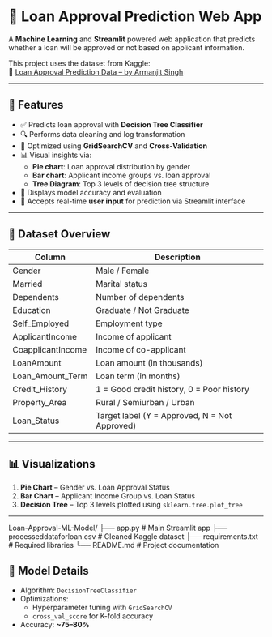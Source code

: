 # 🏦 Loan Approval Prediction Web App

A **Machine Learning** and **Streamlit** powered web application that predicts whether a loan will be approved or not based on applicant information.

This project uses the dataset from Kaggle:  
🔗 [Loan Approval Prediction Data – by Armanjit Singh](https://www.kaggle.com/datasets/armanjitsingh/loan-approval-prediction-data)


---  

## 🚀 Features

- ✅ Predicts loan approval with **Decision Tree Classifier**
- 🔍 Performs data cleaning and log transformation
- 🎯 Optimized using **GridSearchCV** and **Cross-Validation**
- 📊 Visual insights via:
  - **Pie chart**: Loan approval distribution by gender
  - **Bar chart**: Applicant income groups vs. loan approval
  - **Tree Diagram**: Top 3 levels of decision tree structure
- 🧾 Displays model accuracy and evaluation
- 📝 Accepts real-time **user input** for prediction via Streamlit interface

---

## 📁 Dataset Overview

| Column             | Description                                |
|-------------------|--------------------------------------------|
| Gender            | Male / Female                              |
| Married           | Marital status                             |
| Dependents        | Number of dependents                       |
| Education         | Graduate / Not Graduate                    |
| Self_Employed     | Employment type                            |
| ApplicantIncome   | Income of applicant                        |
| CoapplicantIncome | Income of co-applicant                     |
| LoanAmount        | Loan amount (in thousands)                 |
| Loan_Amount_Term  | Loan term (in months)                      |
| Credit_History    | 1 = Good credit history, 0 = Poor history  |
| Property_Area     | Rural / Semiurban / Urban                  |
| Loan_Status       | Target label (Y = Approved, N = Not Approved) |

---

## 📊 Visualizations

1. **Pie Chart** – Gender vs. Loan Approval Status  
2. **Bar Chart** – Applicant Income Group vs. Loan Status  
3. **Decision Tree** – Top 3 levels plotted using `sklearn.tree.plot_tree`

---

Loan-Approval-ML-Model/
├── app.py                     # Main Streamlit app
├── processeddataforloan.csv   # Cleaned Kaggle dataset
├── requirements.txt           # Required libraries
└── README.md                  # Project documentation



## 🧠 Model Details

- Algorithm: `DecisionTreeClassifier`
- Optimizations:
  - Hyperparameter tuning with `GridSearchCV`
  - `cross_val_score` for K-fold accuracy
- Accuracy: **~75–80%**


